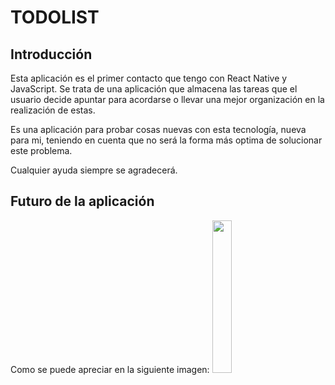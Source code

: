 # TODOLIST
## Introducción
Esta aplicación es el primer contacto que tengo con React Native y JavaScript. Se trata de una aplicación que almacena las tareas que el usuario decide apuntar para acordarse o llevar una mejor organización en la realización de estas.

Es una aplicación para probar cosas nuevas con esta tecnología, nueva para mi, teniendo en cuenta que no será la forma más optima de solucionar este problema.

Cualquier ayuda siempre se agradecerá.

## Futuro de la aplicación
Como se puede apreciar en la siguiente imagen:
<img src="ttps://user-images.githubusercontent.com/94826968/150876434-1ca550cc-2aa2-44e2-a20b-c5d2a35cf2ac.jpg" width=25% height=25%>